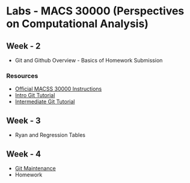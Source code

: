 # Labs - MACS 30000 (Perspectives on Computational Analysis)
 
## Week - 2

* Git and Github Overview - Basics of Homework Submission

### Resources

* [Official MACSS 30000  Instructions](https://github.com/UC-MACSS/persp-analysis/tree/master/students)
* [Intro Git Tutorial](http://jmausolf.github.io/code/intro_git/)
* [Intermediate Git Tutorial](http://jmausolf.github.io/code/intermediate_git/)


## Week - 3 

* Ryan and Regression Tables

## Week - 4

* [Git Maintenance](lab_files/git_maintenance.md) 
* Homework

